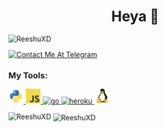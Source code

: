 <h1 align="center">Heya 👋</h1>
<p align="left"> <img src="https://komarev.com/ghpvc/?username=ReeshuXD&label=Profile%20views&color=0e75b6&style=plastic" alt="ReeshuXD" /> </p>

[![Contact Me At Telegram](https://img.shields.io/badge/telegram-1b77FF.svg?style=for-the-badge&logo=telegram)](https://t.me/reeshuxd)

<h3 align="left">My Tools:</h3>
<p align="left"> <a href="https://www.python.org" target="_blank"> <img src="https://raw.githubusercontent.com/devicons/devicon/master/icons/python/python-original.svg" alt="python" width="30" height="30"/> </a> 
<a href="https://www.javascript.com" target="_blank"> <img src="https://raw.githubusercontent.com/devicons/devicon/master/icons/javascript/javascript-original.svg" alt="javascript" width="30" height="30"/> </a>
<a align="left"> <a href="https://go.dev" target="_blank"> <img src="https://raw.githubusercontent.com/devicons/devicon/master/icons/golang/golang-original.svg" alt="go" width="30" height="30"/> </a> 
<a href="https://heroku.com" target="_blank"> <img src="https://www.vectorlogo.zone/logos/heroku/heroku-icon.svg" alt="heroku" width="30" height="30"/> </a>
<a href="https://www.linux.org/" target="_blank"> <img src="https://raw.githubusercontent.com/devicons/devicon/master/icons/linux/linux-original.svg" alt="linux" width="30" height="30"/> </a> </p> 

<p><img align="left" src="https://github-readme-stats.vercel.app/api/top-langs?username=ReeshuXD&show_icons=true&theme=tokyonight&locale=en&layout=compact" alt="ReeshuXD" /></p>

<p>&nbsp;<img align="center" src="https://github-readme-stats.vercel.app/api?username=ReeshuXD&show_icons=true&theme=tokyonight&locale=en" alt="ReeshuXD" /></p>
